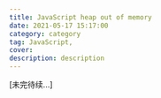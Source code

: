 ```yaml
---
title: JavaScript heap out of memory
date: 2021-05-17 15:17:00
category: category
tag: JavaScript,
cover:
description: description
---
```




[未完待续...]